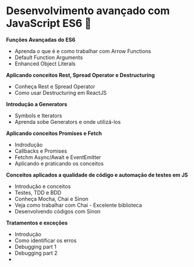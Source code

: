 # Desenvolvimento avançado com JavaScript ES6 :file_folder:

<b> Funções Avançadas do ES6 </b>

* Aprenda o que é e como trabalhar com Arrow Functions
* Default Function Arguments
* Enhanced Object Literals

<b> Aplicando conceitos Rest, Spread Operator e Destructuring</b>

* Conheça Rest e Spread Operator
* Como usar Destructuring em ReactJS

<b> Introdução a Generators </b>

* Symbols e Iterators
* Aprenda sobe Generators e onde utilizá-los

<b> Aplicando conceitos Promises e Fetch </b>

* Indrodução
* Callbacks e Promises
* Fetchm Async/Await e EventEmitter
* Aplicando e praticando os conceitos

<b> Conceitos aplicados a qualidade de código e automação de testes em JS </b>

* Introdução e conceitos
* Testes, TDD e BDD
* Conheça Mocha, Chai e Sinon
* Veja como trabalhar com Chai - Excelente biblioteca
* Desenvolvendo códigos com Sinon

<b> Tratamentos e exceções </b>

* Introdução
* Como identificar os erros
* Debugging part 1
* Debugging part 2
* 



